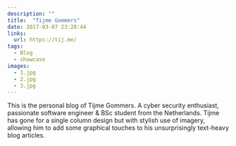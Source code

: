 ```yaml
---
description: ""
title:  "Tijme Gommers"
date: 2017-03-07 23:28:44
links:
  url: https://tij.me/
tags:
  - Blog
  - showcase
images:
  - 1.jpg
  - 2.jpg
  - 3.jpg
---
```


This is the personal blog of Tijme Gommers. A cyber security enthusiast, passionate software engineer & BSc student from the Netherlands. Tijme has gone for a single column design but with stylish use of imagery, allowing him to add some graphical touches to his unsurprisingly text-heavy blog articles.
